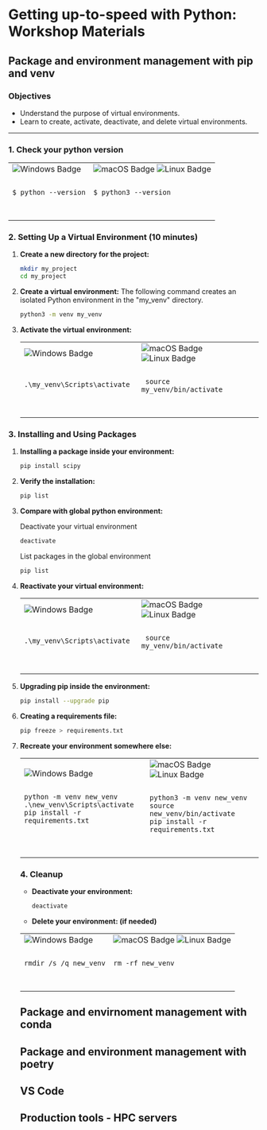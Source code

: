 # Getting up-to-speed with Python: Workshop Materials

## Package and environment management with pip and venv

### Objectives
- Understand the purpose of virtual environments.
- Learn to create, activate, deactivate, and delete virtual environments.

---
### 1. Check your python version

<table>
  <tr>
    <td>
      <img src="https://img.shields.io/badge/Windows-0078D6?style=for-the-badge&logo=windows&logoColor=white" alt="Windows Badge">
      <pre>
      <code>
$ python --version
      </code>
      </pre>
    </td>
    <td>
      <img src="https://img.shields.io/badge/mac%20os-000000?style=for-the-badge&logo=macos&logoColor=F0F0F0" alt="macOS Badge">
      <img src="https://img.shields.io/badge/Linux-FCC624?style=for-the-badge&logo=linux&logoColor=black" alt="Linux Badge">
      <pre>
      <code>
$ python3 --version
      </code>
      </pre>
    </td>
  </tr>
</table>


### 2. Setting Up a Virtual Environment (10 minutes)


1. **Create a new directory for the project:**

   ```bash
   mkdir my_project
   cd my_project
   ```

2. **Create a virtual environment:**
The following command creates an isolated Python environment in the "my_venv" directory.
   ```bash
   python3 -m venv my_venv
    ```

3. **Activate the virtual environment:**

    <table>
      <tr>
        <td>
          <img src="https://img.shields.io/badge/Windows-0078D6?style=for-the-badge&logo=windows&logoColor=white" alt="Windows Badge">
          <pre>
          <code>
    .\my_venv\Scripts\activate
          </code>
          </pre>
        </td>
        <td>
          <img src="https://img.shields.io/badge/mac%20os-000000?style=for-the-badge&logo=macos&logoColor=F0F0F0" alt="macOS Badge">
          <img src="https://img.shields.io/badge/Linux-FCC624?style=for-the-badge&logo=linux&logoColor=black" alt="Linux Badge">
          <pre>
          <code>
    source my_venv/bin/activate
          </code>
          </pre>
        </td>
      </tr>
    </table>
   
### 3. Installing and Using Packages
1. **Installing a package inside your environment:**
   ```bash
   pip install scipy
    ```
2. **Verify the installation:**
   ```bash
   pip list
    ```
3. **Compare with global python environment:**

    Deactivate your virtual environment
   ```bash
   deactivate
   ```
   
    List packages in the global environment
   ```bash
   pip list
   ```
   
4. **Reactivate your virtual environment:**

    <table>
      <tr>
        <td>
          <img src="https://img.shields.io/badge/Windows-0078D6?style=for-the-badge&logo=windows&logoColor=white" alt="Windows Badge">
          <pre>
          <code>
    .\my_venv\Scripts\activate
          </code>
          </pre>
        </td>
        <td>
          <img src="https://img.shields.io/badge/mac%20os-000000?style=for-the-badge&logo=macos&logoColor=F0F0F0" alt="macOS Badge">
          <img src="https://img.shields.io/badge/Linux-FCC624?style=for-the-badge&logo=linux&logoColor=black" alt="Linux Badge">
          <pre>
          <code>
    source my_venv/bin/activate
          </code>
          </pre>
        </td>
      </tr>
    </table>

   
5. **Upgrading pip inside the environment:**
   ```bash
   pip install --upgrade pip
   ```
6. **Creating a requirements file:**
   ```bash
   pip freeze > requirements.txt
   ```
   
7. **Recreate your environment somewhere else:**

    <table>
  <tr>
    <td>
      <img src="https://img.shields.io/badge/Windows-0078D6?style=for-the-badge&logo=windows&logoColor=white" alt="Windows Badge">
      <pre>
      <code>
python -m venv new_venv
.\new_venv\Scripts\activate
pip install -r requirements.txt
      </code>
      </pre>
    </td>
    <td>
      <img src="https://img.shields.io/badge/mac%20os-000000?style=for-the-badge&logo=macos&logoColor=F0F0F0" alt="macOS Badge">
      <img src="https://img.shields.io/badge/Linux-FCC624?style=for-the-badge&logo=linux&logoColor=black" alt="Linux Badge">
      <pre>
      <code>
python3 -m venv new_venv
source new_venv/bin/activate
pip install -r requirements.txt
      </code>
      </pre>
    </td>
  </tr>
</table>
   
### 4. Cleanup

- **Deactivate your environment:**

   ```bash
   deactivate 
   ```

- **Delete your environment: (if needed)** 

<table>
  <tr>
    <td>
      <img src="https://img.shields.io/badge/Windows-0078D6?style=for-the-badge&logo=windows&logoColor=white" alt="Windows Badge">
      <pre>
      <code>
rmdir /s /q new_venv
      </code>
      </pre>
    </td>
    <td>
      <img src="https://img.shields.io/badge/mac%20os-000000?style=for-the-badge&logo=macos&logoColor=F0F0F0" alt="macOS Badge">
      <img src="https://img.shields.io/badge/Linux-FCC624?style=for-the-badge&logo=linux&logoColor=black" alt="Linux Badge">
      <pre>
      <code>
rm -rf new_venv
      </code>
      </pre>
    </td>
  </tr>
</table>


## Package and envirnoment management with conda 

## Package and environment management with poetry 

## VS Code

## Production tools - HPC servers